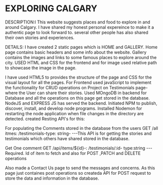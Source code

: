 # EXPLORING CALGARY
DESCRIPTION:I This website suggests places and food to explore in and around Calgary. I have shared my honest personal expereince to make it a authentic page to look forward to. several other people has also shared their own stories and experiences.

DETAILS:
I have created 2 static pages which is HOME and GALLERY. Home page contains basic headers and some info about the website.
Gallery contains the images and links to some famous places to explore around the city.
USED HTML and CSS for the frontend and for image used relative path to showcase the image in the page.

 I have used HTML5  to provides the structure of the page and CSS for the visual layout for all the pages.
For Frontend used javaScript to implement the functionality for CRUD operations on Project on Testimonials page- where the User can share their stories.
Used MOngoDB in backend for Database and all the operations on this page get stored in the database.
NodeJS and EXPRESS JS has served the backend. Initiated NPM to publish, discover, install, and develop node programs.
Installed Nodemon for restarting the node application when file changes in the directory are detected.
created Resting API's for this:

For populating the Comments stored in the database from the users
GET /all itmes:
/testimonials-type:	string-	---This API is for getting the stories and testimonials which others have shared stored in the database.

Get One comment
  GET /api/items/${id}-: /testimonials/:id- type:string	---Required. Id of item to fetch
and also for POST ,PATCH and DELETE operations


Also made a Contact Us page to send the messages and concerns.
As this page just containes post operations so createda API for POST request to store the data and information in the database.
